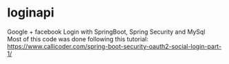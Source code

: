 # loginapi
Google + facebook Login with SpringBoot, Spring Security and MySql  
Most of this code was done following this tutorial: https://www.callicoder.com/spring-boot-security-oauth2-social-login-part-1/
